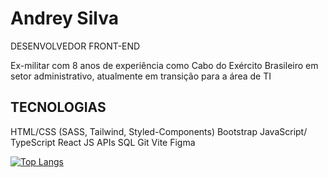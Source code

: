 # Andrey Silva
DESENVOLVEDOR FRONT-END

Ex-militar com 8 anos de experiência como Cabo do Exército Brasileiro
em setor administrativo, atualmente em transição para a área de TI

## TECNOLOGIAS
HTML/CSS (SASS, Tailwind,
Styled-Components)
Bootstrap
JavaScript/ TypeScript
React JS
APIs
SQL
Git
Vite
Figma

[![Top Langs](https://github-readme-stats.vercel.app/api/top-langs/?username=andreyklaveren&layout=donut&theme=dark)](https://github.com/andreyklaveren/github-readme-stats)

